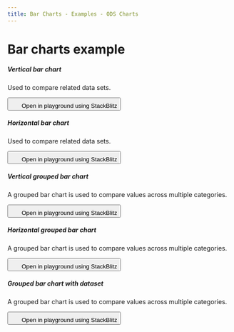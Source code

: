 ```yaml
---
title: Bar Charts - Examples - ODS Charts
---
```


<div class="title-bar">
  <div class="container-xxl">
    <h1 class="display-1">Bar charts example</h1>
  </div>
</div>
<div class="container d-flex flex-nowrap pt-3">
  <div class="card w-100">
    <div class="card-body">
      <h5 class="card-title">Vertical bar chart</h5>
      <p class="card-text pe-5">Used to compare related data sets.</p>
      <button class="btn btn-icon btn-outline-secondary btn-edit" data-bs-toggle="tooltip" data-bs-placement="top" data-bs-title="Open in playground">
        <svg width="1.25rem" height="1.25rem" fill="currentColor" aria-hidden="true">
          <use xlink:href="#lightning-charge-fill" />
        </svg>
        <span class="visually-hidden">Open in playground using StackBlitz</span>
      </button>
      <div id="barChart"></div>
      <script>
        window.addEventListener('DOMContentLoaded', () => {
          window.generateBarChart('barChart');
        });
      </script>
    </div>
  </div>
</div>
<div class="container d-flex flex-nowrap pt-3">
  <div class="card w-100">
    <div class="card-body">
      <h5 class="card-title">Horizontal bar chart</h5>
      <p class="card-text pe-5">Used to compare related data sets.</p>
      <button class="btn btn-icon btn-outline-secondary btn-edit" data-bs-toggle="tooltip" data-bs-placement="top" data-bs-title="Open in playground">
        <svg width="1.25rem" height="1.25rem" fill="currentColor" aria-hidden="true">
          <use xlink:href="#lightning-charge-fill" />
        </svg>
        <span class="visually-hidden">Open in playground using StackBlitz</span>
      </button>
      <div id="barChartH"></div>
      <script>
        window.addEventListener('DOMContentLoaded', () => {
          window.generateBarChart('barChartH', true);
        });
      </script>
    </div>
  </div>
</div>
<div class="container d-flex flex-nowrap pt-3">
  <div class="card w-100">
    <div class="card-body">
      <h5 class="card-title">Vertical grouped bar chart</h5>
      <p class="card-text pe-5">A grouped bar chart is used to compare values across multiple categories.</p>
      <button class="btn btn-icon btn-outline-secondary btn-edit" data-bs-toggle="tooltip" data-bs-placement="top" data-bs-title="Open in playground">
        <svg width="1.25rem" height="1.25rem" fill="currentColor" aria-hidden="true">
          <use xlink:href="#lightning-charge-fill" />
        </svg>
        <span class="visually-hidden">Open in playground using StackBlitz</span>
      </button>
      <div id="barChartGV"></div>
      <script>
        window.addEventListener('DOMContentLoaded', () => {
          window.generateBarChart('barChartGV', false, true);
        });
      </script>
    </div>
  </div>
</div>
<div class="container d-flex flex-nowrap pt-3">
  <div class="card w-100">
    <div class="card-body">
      <h5 class="card-title">Horizontal grouped bar chart</h5>
      <p class="card-text pe-5">A grouped bar chart is used to compare values across multiple categories.</p>
      <button class="btn btn-icon btn-outline-secondary btn-edit" data-bs-toggle="tooltip" data-bs-placement="top" data-bs-title="Open in playground">
        <svg width="1.25rem" height="1.25rem" fill="currentColor" aria-hidden="true">
          <use xlink:href="#lightning-charge-fill" />
        </svg>
        <span class="visually-hidden">Open in playground using StackBlitz</span>
      </button>
      <div id="barChartGH"></div>
      <script>
        window.addEventListener('DOMContentLoaded', () => {
          window.generateBarChart('barChartGH', true, true);
        });
      </script>
    </div>
  </div>
</div>
<div class="container d-flex flex-nowrap pt-3">
  <div class="card w-100">
    <div class="card-body">
      <h5 class="card-title">Grouped bar chart with dataset</h5>
      <p class="card-text pe-5">A grouped bar chart is used to compare values across multiple categories.</p>
      <button class="btn btn-icon btn-outline-secondary btn-edit" data-bs-toggle="tooltip" data-bs-placement="top" data-bs-title="Open in playground">
        <svg width="1.25rem" height="1.25rem" fill="currentColor" aria-hidden="true">
          <use xlink:href="#lightning-charge-fill" />
        </svg>
        <span class="visually-hidden">Open in playground using StackBlitz</span>
      </button>
      <div id="barChartdataset"></div>
      <script>
        window.addEventListener('DOMContentLoaded', () => {
          window.generateDatasetBarChart('barChartdataset');
        });
      </script>
    </div>
  </div>
</div>
